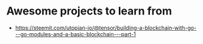 # Awesome projects to learn from
- https://steemit.com/utopian-io/@tensor/building-a-blockchain-with-go---go-modules-and-a-basic-blockchain---part-1
